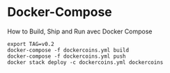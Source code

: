 # Docker-Compose

How to Build, Ship and Run avec Docker Compose

```text
export TAG=v0.2
docker-compose -f dockercoins.yml build
docker-compose -f dockercoins.yml push
docker stack deploy -c dockercoins.yml dockercoins
```

